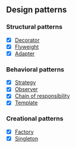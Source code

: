 ## Design patterns
### Structural patterns
- [x] [Decorator](https://github.com/khandz/til/blob/master/design_patterns/decorator_pattern.md)
- [x] [Flyweight](https://github.com/khandz/til/blob/master/design_patterns/flyweight_pattern.md)
- [x] [Adapter](https://github.com/khandz/til/blob/master/design_patterns/adapter_pattern.md)

### Behavioral patterns
- [x] [Strategy](https://github.com/khandz/til/blob/master/design_patterns/strategy_pattern.md)
- [x] [Observer](https://github.com/khandz/til/blob/master/design_patterns/observer_pattern.md)
- [x] [Chain of responsibility](https://github.com/khandz/til/blob/master/design_patterns/chain_of_responsibility_pattern.md)
- [x] [Template](https://github.com/khandz/til/blob/master/design_patterns/template_pattern.md)

### Creational patterns
- [x] [Factory](https://github.com/khandz/til/blob/master/design_patterns/factory_pattern.md)
- [x] [Singleton](https://github.com/khandz/til/blob/master/design_patterns/singleton_pattern.md)
